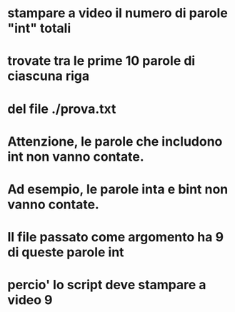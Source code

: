 # stampare a video il numero di parole "int" totali
# trovate tra le prime 10 parole di ciascuna riga
# del file ./prova.txt
# Attenzione, le parole che includono int non vanno contate.
# Ad esempio, le parole inta e bint non vanno contate.
# Il file passato come argomento ha 9 di queste parole int
# percio' lo script deve stampare a video 9
